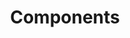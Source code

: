---
_layout: OverviewLayout
settings: sidebar
title: Components
heading: Components that you can customize with props
---